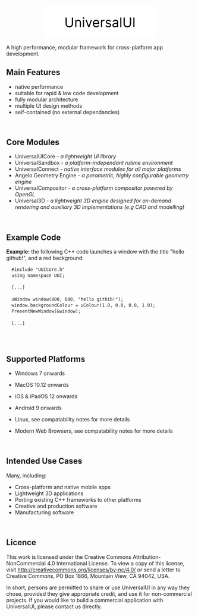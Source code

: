 <p align="center">
  <img src="Media/UUI-Logo-Wide.png" width="300" title="uUI Logo">
</p>

A high performance, modular framework for cross-platform app development.

<h2>Main Features</h2>

- native performance
- suitable for rapid & low code development
- fully modular architecture
- multiple UI design methods
- self-contained (no external dependancies)

<br>

<h2>Core Modules</h2>

- UniversalUICore - <i> a lightweight UI library</i>
- UniversalSandbox - <i> a platform-independant rutime environment</i>
- UniversalConnect - <i> native interface modules for all major platforms </i>
- Angelo Geometry Engine - <i> a parametric, highly configurable geometry engine</i>
- UniversalCompositor - <i> a cross-platform compositor powered by OpenGL</i>
- Universal3D - <i> a lightweight 3D engine designed for on-demand rendering and auxiliary 3D implementations (e.g CAD and modelling)</i>

<br>

<h2>Example Code</h2>

**Example:** the following C++ code launches a window with the title "hello github!", and a red background:

~~~
  #include "UUICore.h"
  using namespace UUI;
  
  [...]
  
  uWindow window(800, 600, "hello githib!");
  window.backgroundColour = uColour(1.0, 0.0, 0.0, 1.0);
  PresentNewWindow(&window);
  
  [...]
  
~~~

<br>

<h2>Supported Platforms</h2>

- Windows 7 onwards

- MacOS 10.12 onwards

- iOS & iPadOS 12 onwards

- Android 9 onwards

- Linux, see compatability notes for more details

- Modern Web Browsers, see compatability notes for more details

<br>

<h2>Intended Use Cases</h2>

Many, including:

- Cross-platform and native mobile apps
- Lightweight 3D applications
- Porting existing C++ frameworks to other platforms
- Creative and production software
- Manufacturing software

<br>

<h2>Licence</h2>

This work is licensed under the Creative Commons Attribution-NonCommercial 4.0 International License. To view a copy of this license, visit http://creativecommons.org/licenses/by-nc/4.0/ or send a letter to Creative Commons, PO Box 1866, Mountain View, CA 94042, USA.

In short, persons are permitted to share or use UniversalUI in any way they chose, provided they give appropriate credit, and use it for non-commercial projects. If you would like to build a commercial application with UniversalUI, please contact us directly.
